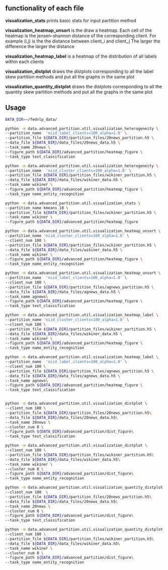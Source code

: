 ## functionality of each file

**visualization_stats** prints basic stats for input partition method 

**visualization_heatmap_unsort** is the draw a heatmap. Each cell of the heatmap is the jensen-shannon distance of the corresponding client. For example (i,j) is the the distance between client_i and client_j
The larger the difference the larger the distance 

**visualization_heatmap_label** is a heatmap of the distribution of all labels within each clients

**visualization_distplot** draws the distplots corresponding to all the label skew partition methods and
put all the graphs in the same plot

**visualization_quantity_distplot** draws the distplots corresponding to all the quantity skew partition methods and put all the graphs in the same plot

## Usage
``` bash
DATA_DIR=~/fednlp_data/

python -m data.advanced_partition.util.visualization_heterogeneity \
--partition_name  'niid_label_clients=100_alpha=1.0' \
--partition_file ${DATA_DIR}/partition_files/20news_partition.h5 \
--data_file ${DATA_DIR}/data_files/20news_data.h5 \
--task_name 20news \
--figure_path ${DATA_DIR}/advanced_partition/heatmap_figure \
--task_type text_classification 

python -m data.advanced_partition.util.visualization_heterogeneity \
--partition_name  'niid_cluster_clients=100_alpha=1.0' \
--partition_file ${DATA_DIR}/partition_files/wikiner_partition.h5 \
--data_file ${DATA_DIR}/data_files/wikiner_data.h5 \
--task_name wikiner \
--figure_path ${DATA_DIR}/advanced_partition/heatmap_figure \
--task_type name_entity_recognition

python -m data.advanced_partition.util.visualization_stats \
--partition_name kmeans_10 \
--partition_file ${DATA_DIR}/partition_files/wikiner_partition.h5 \
--task_name wikiner \
--figure_path ${DATA_DIR}/advanced_partition/heatmap_figure

python -m data.advanced_partition.util.visualization_heatmap_unsort \
--partition_name 'niid_cluster_clients=100_alpha=1.0' \
--client_num 100 \ 
--partition_file ${DATA_DIR}/partition_files/wikiner_partition.h5 \
--data_file ${DATA_DIR}/data_files/wikiner_data.h5 \
--task_name wikiner \
--figure_path ${DATA_DIR}/advanced_partition/heatmap_figure \
--task_type name_entity_recognition

python -m data.advanced_partition.util.visualization_heatmap_unsort \
--partition_name  'niid_label_clients=100_alpha=1.0' \
--client_num 100 \
--partition_file ${DATA_DIR}/partition_files/agnews_partition.h5 \
--data_file ${DATA_DIR}/data_files/agnews_data.h5 \
--task_name agnews\
--figure_path ${DATA_DIR}/advanced_partition/heatmap_figure \
--task_type text_classification 

python -m data.advanced_partition.util.visualization_heatmap_label \
--partition_name 'niid_cluster_clients=100_alpha=1.0' \
--client_num 100 \ 
--partition_file ${DATA_DIR}/partition_files/wikiner_partition.h5 \
--data_file ${DATA_DIR}/data_files/wikiner_data.h5 \
--task_name wikiner \
--figure_path ${DATA_DIR}/advanced_partition/heatmap_figure \
--task_type name_entity_recognition

python -m data.advanced_partition.util.visualization_heatmap_label \
--partition_name  'niid_label_clients=100_alpha=1.0' \
--client_num 100 \
--partition_file ${DATA_DIR}/partition_files/agnews_partition.h5 \
--data_file ${DATA_DIR}/data_files/agnews_data.h5 \
--task_name agnews\
--figure_path ${DATA_DIR}/advanced_partition/heatmap_figure \
--task_type text_classification 


python -m data.advanced_partition.util.visualization_distplot \
--client_num 100 \
--partition_file ${DATA_DIR}/partition_files/20news_partition.h5\
--data_file ${DATA_DIR}/data_files/20news_data.h5\
--task_name 20news \
--cluster_num 0 \
--figure_path ${DATA_DIR}/advanced_partition/dist_figure\
--task_type text_classification 

python -m data.advanced_partition.util.visualization_distplot \
--client_num 100 \
--partition_file ${DATA_DIR}/partition_files/wikiner_partition.h5\
--data_file ${DATA_DIR}/data_files/wikiner_data.h5\
--task_name wikiner \
--cluster_num 0 \
--figure_path ${DATA_DIR}/advanced_partition/dist_figure\
--task_type name_entity_recognition 

python -m data.advanced_partition.util.visualization_quantity_distplot \
--client_num 100  \
--partition_file ${DATA_DIR}/partition_files/20news_partition.h5\
--data_file ${DATA_DIR}/data_files/20news_data.h5\
--task_name 20news \
--cluster_num 0 \
--figure_path ${DATA_DIR}/advanced_partition/dist_figure\
--task_type text_classification 

python -m data.advanced_partition.util.visualization_quantity_distplot \
--client_num 100 \
--partition_file ${DATA_DIR}/partition_files/wikiner_partition.h5\
--data_file ${DATA_DIR}/data_files/wikiner_data.h5\
--task_name wikiner \
--cluster_num 0 \
--figure_path ${DATA_DIR}/advanced_partition/dist_figure\
--task_type name_entity_recognition 



```
